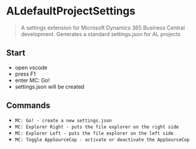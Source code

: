 # ALdefaultProjectSettings

> A settings extension for Microsoft Dynamics 365 Business Central development. Generates a standard settings.json for AL projects

## Start

- open vscode
- press F1
- enter MC: Go!
- settings.json will be created

## Commands

- `MC: Go! - create a new settings.json `
- `MC: Explorer Right - puts the file explorer on the right side`
- `MC: Explorer Left - puts the file explorer on the left side`
- `MC: Toggle AppSourceCop - activate or deactivate the AppSourceCop`
